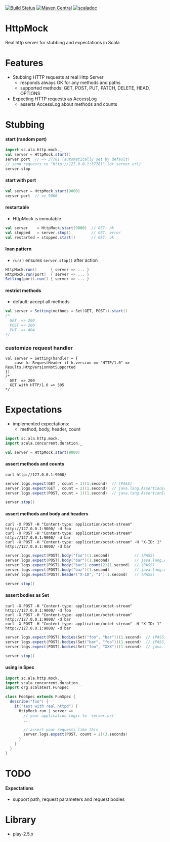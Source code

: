 [![Build Status](https://travis-ci.org/maiha/http-mock.svg?branch=master)](https://travis-ci.org/maiha/http-mock)
[![Maven Central](https://maven-badges.herokuapp.com/maven-central/sc.ala/http-mock_2.11/badge.svg)](https://maven-badges.herokuapp.com/maven-central/sc.ala/http-mock_2.11)
[![scaladoc](http://javadoc-badge.appspot.com/sc.ala/http-mock_2.11.svg?label=scaladoc)](http://javadoc-badge.appspot.com/sc.ala/http-mock_2.11)


# HttpMock

Real http server for stubbing and expectations in Scala

Features
========

- Stubbing HTTP requests at real Http Server
  - responds always OK for any methods and paths
  - supported methods: GET, POST, PUT, PATCH, DELETE, HEAD, OPTIONS
- Expecting HTTP requests as AccessLog
  - asserts AccessLog about methods and counts

Stubbing
========

#### start (random port)

```scala
import sc.ala.http.mock._
val server = HttpMock.start()
server.port  // => 37781 (automatically set by default)
// send requests to "http://127.0.0.1:37781" (or server.url)
server.stop
```

#### start with port

```scala
val server = HttpMock.start(9000)
server.port  // => 9000
```

#### restartable

- HttpMock is immutable

```scala
val server    = HttpMock.start(9000)  // GET: ok
val stopped   = server.stop()         // GET: error
val restarted = stopped.start()       // GET: ok
```

#### loan pattern

- `run()` ensures `server.stop()` after action

```scala
HttpMock.run()      { server => ... }
HttpMock.run(port)  { server => ... }
Setting(port).run() { server => ... }
```

#### restrict methods

- default: accept all methods

```scala
val server = Setting(methods = Set(GET, POST)).start()
/*
  GET  => 200
  POST => 200
  PUT  => 404
*/
```

### customize request handler

```
val server = Setting(handler = {
    case h: RequestHeader if h.version == "HTTP/1.0" => Results.HttpVersionNotSupported
})
/*
  GET  => 200
  GET with HTTP/1.0 => 505
*/
```

Expectations
============

- implemented expectations:
  - method, body, header, count

```scala
import sc.ala.http.mock._
import scala.concurrent.duration._

val server = HttpMock.start(9000)
```

#### assert methods and counts

```shell
curl http://127.0.0.1:9000/
```

```scala
server.logs.expect(GET , count = 1)(1.second)  // (PASS)
server.logs.expect(GET , count = 2)(1.second)  // java.lang.AssertionError
server.logs.expect(POST, count = 1)(1.second)  // java.lang.AssertionError

server.stop()
```

#### assert methods and body and headers

```shell
curl -X POST -H "Content-type: application/octet-stream" http://127.0.0.1:9000/ -d foo
curl -X POST -H "Content-type: application/octet-stream" http://127.0.0.1:9000/ -d bar
curl -X POST -H "Content-type: application/octet-stream" -H "X-ID: 1" http://127.0.0.1:9000/ -d bar
```

```scala
server.logs.expect(POST).body("foo")(1.second)           // (PASS)
server.logs.expect(POST).body("bar")(1.second)           // java.lang.AssertionError
server.logs.expect(POST).body("bar").count(2)(1.second)  // (PASS)
server.logs.expect(POST).body("baz")(1.second)           // java.lang.AssertionError
server.logs.expect(POST).header("X-ID", "1")(1.second)   // (PASS)

server.stop()
```

#### assert bodies as Set

```shell
curl -X POST -H "Content-type: application/octet-stream" http://127.0.0.1:9000/ -d foo
curl -X POST -H "Content-type: application/octet-stream" http://127.0.0.1:9000/ -d bar
curl -X POST -H "Content-type: application/octet-stream" -H "X-ID: 1" http://127.0.0.1:9000/ -d bar
```

```scala
server.logs.expect(POST).bodies(Set("foo", "bar"))(1.second)  // (PASS)
server.logs.expect(POST).bodies(Set("bar", "foo"))(1.second)  // (PASS)
server.logs.expect(POST).bodies(Set("foo", "XXX"))(1.second)  // java.lang.AssertionError

server.stop()
```

#### using in Spec

```scala
import sc.ala.http.mock._
import scala.concurrent.duration._
import org.scalatest.FunSpec

class FooSpec extends FunSpec {
  describe("foo") {
    it("test with real httpd") {
      HttpMock.run { server =>
        // your application logic to `server.url`
        ...

        // assert your requests like this
        server.logs.expect(POST, count = 2)(3.seconds)
      }
    }
  }
}
```


TODO
====

#### Expectations

- support path, request parameters and request bodies

Library
=======

- play-2.5.x

